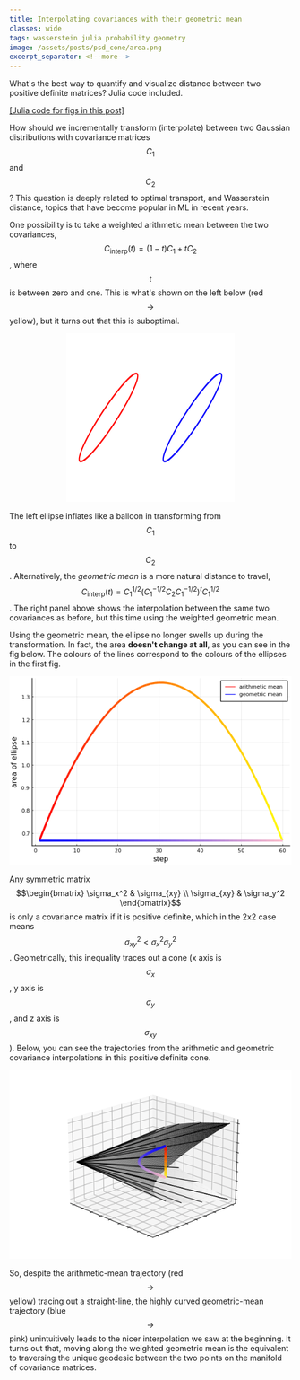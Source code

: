 ```yaml
---
title: Interpolating covariances with their geometric mean
classes: wide
tags: wasserstein julia probability geometry
image: /assets/posts/psd_cone/area.png
excerpt_separator: <!--more-->
---
```


What's the best way to quantify and visualize distance between two positive definite matrices? Julia code included.

<!--more-->

[[Julia code for figs in this post]](https://github.com/lyndond/lyndond.github.io/blob/master/code/psd_cone.jl)

How should we incrementally transform (interpolate) between two Gaussian distributions with covariance matrices $$C_1$$ and $$C_2$$?
This question is deeply related to optimal transport, and Wasserstein distance, topics that have become popular in ML in recent years.

One possibility is to take a weighted arithmetic mean between the two covariances, $$C_{\text{interp}}(t) = (1-t)C_1 + tC_2$$, where $$t$$ is between zero and one.
This is what's shown on the left below (red $$\rightarrow$$ yellow), but it turns out that this is suboptimal.
<div style="text-align:center"><img src="/assets/posts/psd_cone/animellipse.gif" style="width:300px;height:300px;"/></div>

The left ellipse inflates like a balloon in transforming from $$C_1$$ to $$C_2$$.
Alternatively, the *geometric mean* is a more natural distance to travel, 
$$C_{\text{interp}}(t)=C_1^{1/2} \left(C_1^{-1/2} C_2 C_1^{-1/2}\right)^t C_1^{1/2}$$. 
The right panel above shows the interpolation between the same two covariances as before, but this time using the weighted geometric mean.

Using the geometric mean, the ellipse no longer swells up during the transformation.
In fact, the area **doesn't change at all**, as you can see in the fig below.
The colours of the lines correspond to the colours of the ellipses in the first fig.

<div style="text-align:center"><img src="/assets/posts/psd_cone/area.png" /></div>

Any symmetric matrix $$\begin{bmatrix} 
\sigma_x^2 & \sigma_{xy} \\
\sigma_{xy} & \sigma_y^2
\end{bmatrix}$$ is only a covariance matrix if it is positive definite, which in the 2x2 case means $$\sigma_{xy}^2 < \sigma_x^2\sigma_y^2$$.
Geometrically, this inequality traces out a cone (x axis is $$\sigma_x$$, y axis is $$\sigma_y$$, and z axis is $$\sigma_{xy}$$). 
Below, you can see the trajectories from the arithmetic and geometric covariance interpolations in this positive definite cone.

<div style="text-align:center"><img src="/assets/posts/psd_cone/animcone.gif" /></div>

So, despite the arithmetic-mean trajectory (red$$\rightarrow$$yellow) tracing out a straight-line, the highly curved geometric-mean trajectory (blue$$\rightarrow$$pink) unintuitively leads to the nicer interpolation we saw at the beginning.
It turns out that, moving along the weighted geometric mean is the equivalent to traversing the unique geodesic between the two points on the manifold of covariance matrices.
